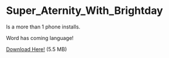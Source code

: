 # Super_Aternity_With_Brightday
Is a more than 1 phone installs.

Word has coming language!

[Download Here!](https://www.mediafire.com/file/am4cvpf9f28zrsu/SuperAternityWithBrightday.apk/file) (5.5 MB)
